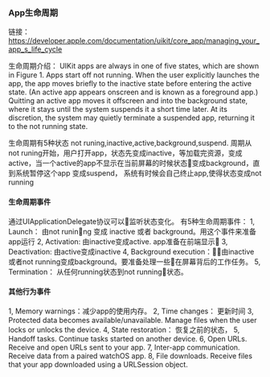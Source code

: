 ### App生命周期

链接：https://developer.apple.com/documentation/uikit/core_app/managing_your_app_s_life_cycle

生命周期介绍：
UIKit apps are always in one of five states, which are shown in Figure 1. Apps start off not running. When the user explicitly launches the app, the app moves briefly to the inactive state before entering the active state. (An active app appears onscreen and is known as a foreground app.) Quitting an active app moves it offscreen and into the background state, where it stays until the system suspends it a short time later. At its discretion, the system may quietly terminate a suspended app, returning it to the not running state.

生命周期有5种状态 not runing,inactive,active,background,suspend. 周期从not runing开始，用户打开app，状态先变成inactive，等加载完资源，变成active，当一个active的app不显示在当前屏幕的时候状态变成background，直到系统暂停这个app 变成suspend， 系统有时候会自己终止app,使得状态变成not running

#### 生命周期事件
通过UIApplicationDelegate协议可以监听状态变化。
有5种生命周期事件：
1, Launch： 由not runinng 变成 inactive 或者 background。用这个事件来准备app运行
2, Activation: 由inactive变成active. app准备在前端显示
3, Deactivation: 由active变成inactive
4, Background execution：由inactive 或者not running变成background。要准备处理一些在屏幕背后的工作任务。
5, Termination： 从任何running状态到not running状态。

#### 其他行为事件
1, Memory warnings：减少app的使用内存。
2, Time changes： 更新时间
3, Protected data becomes available/unavailable. Manage files when the user locks or unlocks the device.
4, State restoration： 恢复之前的状态，
5, Handoff tasks. Continue tasks started on another device.
6, Open URLs. Receive and open URLs sent to your app.
7, Inter-app communication. Receive data from a paired watchOS app.
8, File downloads. Receive files that your app downloaded using a URLSession object.